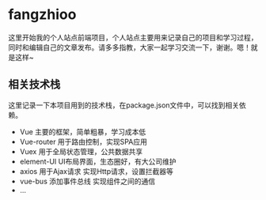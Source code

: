 # fangzhioo

这里开始我的个人站点前端项目，个人站点主要用来记录自己的项目和学习过程，同时和编辑自己的文章发布。请多多指教，大家一起学习交流一下，谢谢。嗯！就是这样~

## 相关技术栈

这里记录一下本项目用到的技术栈，在package.json文件中，可以找到相关依赖。

 - Vue 主要的框架，简单粗暴，学习成本低
 - Vue-router 用于路由控制，实现SPA应用
 - Vuex 用于全局状态管理，公共数据共享
 - element-UI UI布局界面，生态圈好，有大公司维护
 - axios 用于Ajax请求 实现Http请求，设置拦截器等
 - vue-bus 添加事件总线 实现组件之间的通信
 - ...
